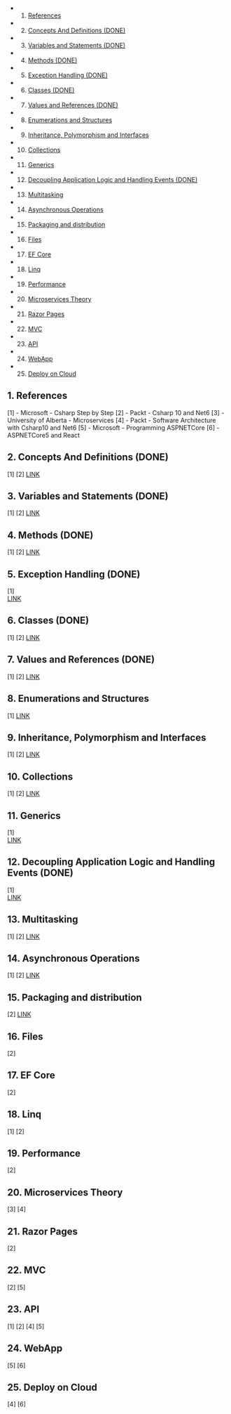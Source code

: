 <!-- vscode-markdown-toc -->
* 1. [References](#References)
* 2. [ Concepts And Definitions (DONE)](#ConceptsAndDefinitionsDONE)
* 3. [Variables and Statements (DONE)](#VariablesandStatementsDONE)
* 4. [Methods (DONE)](#MethodsDONE)
* 5. [Exception Handling (DONE)](#ExceptionHandlingDONE)
* 6. [Classes (DONE)](#ClassesDONE)
* 7. [Values and References (DONE)](#ValuesandReferencesDONE)
* 8. [Enumerations and Structures](#EnumerationsandStructures)
* 9. [Inheritance, Polymorphism and Interfaces](#InheritancePolymorphismandInterfaces)
* 10. [Collections](#Collections)
* 11. [Generics](#Generics)
* 12. [Decoupling Application Logic and Handling Events (DONE)](#DecouplingApplicationLogicandHandlingEventsDONE)
* 13. [Multitasking](#Multitasking)
* 14. [Asynchronous Operations](#AsynchronousOperations)
* 15. [Packaging and distribution](#Packaginganddistribution)
* 16. [Files](#Files)
* 17. [EF Core](#EFCore)
* 18. [Linq](#Linq)
* 19. [Performance](#Performance)
* 20. [Microservices Theory](#MicroservicesTheory)
* 21. [Razor Pages](#RazorPages)
* 22. [MVC](#MVC)
* 23. [API](#API)
* 24. [WebApp](#WebApp)
* 25. [Deploy on Cloud](#DeployonCloud)

<!-- vscode-markdown-toc-config
	numbering=true
	autoSave=true
	/vscode-markdown-toc-config -->
<!-- /vscode-markdown-toc -->

##  1. <a name='References'></a>References

[1] - Microsoft - Csharp Step by Step
[2] - Packt - Csharp 10 and Net6
[3] - University of Alberta - Microservices
[4] - Packt - Software Architecture with Csharp10 and Net6
[5] - Microsoft - Programming ASPNETCore
[6] - ASPNETCore5 and React


##  2. <a name='ConceptsAndDefinitionsDONE'></a> Concepts And Definitions (DONE)
[1] [2]
[LINK](/ComputerScience/Microsoft/NetCore/ConceptsAndDefinitions.md)

##  3. <a name='VariablesandStatementsDONE'></a>Variables and Statements (DONE)
[1] [2]
[LINK](/ComputerScience/Microsoft/NetCore/VariablesAndStatements.md)

##  4. <a name='MethodsDONE'></a>Methods (DONE)
[1] [2]
[LINK](/ComputerScience/Microsoft/NetCore/Methods.md)

##  5. <a name='ExceptionHandlingDONE'></a>Exception Handling (DONE)
[1]  
[LINK](/ComputerScience/Microsoft/NetCore/ExceptionHandling.md)

##  6. <a name='ClassesDONE'></a>Classes (DONE)
[1] [2]
[LINK](/ComputerScience/Microsoft/NetCore/Classes.md)

##  7. <a name='ValuesandReferencesDONE'></a>Values and References (DONE)
[1] [2]
[LINK](/ComputerScience/Microsoft/NetCore/ValuesAndReferences.md)

##  8. <a name='EnumerationsandStructures'></a>Enumerations and Structures
[1]
[LINK](/ComputerScience/Microsoft/NetCore/EnumerationsAndStructures.md)

##  9. <a name='InheritancePolymorphismandInterfaces'></a>Inheritance, Polymorphism and Interfaces
[1] [2]
[LINK](/ComputerScience/Microsoft/NetCore/Inheritance-polymorphism-and-Interfaces.md)

##  10. <a name='Collections'></a>Collections 
[1] [2]
[LINK](/ComputerScience/Microsoft/NetCore/Collections.md)

##  11. <a name='Generics'></a>Generics
[1]  
[LINK](/ComputerScience/Microsoft/NetCore/Generics.md)  

##  12. <a name='DecouplingApplicationLogicandHandlingEventsDONE'></a>Decoupling Application Logic and Handling Events (DONE)
[1]  
[LINK](/ComputerScience/Microsoft/NetCore/DecouplingApplicationLogic.md)

##  13. <a name='Multitasking'></a>Multitasking 
[1] [2]
[LINK](/ComputerScience/Microsoft/NetCore/Multitasking.md)

##  14. <a name='AsynchronousOperations'></a>Asynchronous Operations
[1] [2]
[LINK](/ComputerScience/Microsoft/NetCore/AsynchronousOperations.md)

##  15. <a name='Packaginganddistribution'></a>Packaging and distribution
[2]
[LINK](/ComputerScience/Microsoft/NetCore/Packaging-and-Distribution.md)

##  16. <a name='Files'></a>Files
[2]

##  17. <a name='EFCore'></a>EF Core
[2]

##  18. <a name='Linq'></a>Linq
[1] [2]

##  19. <a name='Performance'></a>Performance
[2]

##  20. <a name='MicroservicesTheory'></a>Microservices Theory
[3] [4]

##  21. <a name='RazorPages'></a>Razor Pages
[2]

##  22. <a name='MVC'></a>MVC
[2] [5]

##  23. <a name='API'></a>API
[1] [2] [4] [5]

##  24. <a name='WebApp'></a>WebApp
[5] [6]

##  25. <a name='DeployonCloud'></a>Deploy on Cloud
[4] [6]
